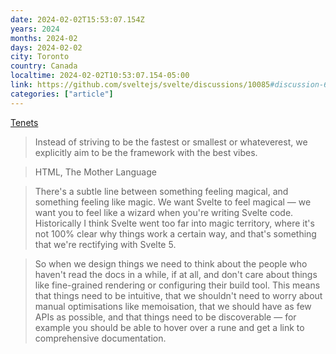 ```yaml
---
date: 2024-02-02T15:53:07.154Z
years: 2024
months: 2024-02
days: 2024-02-02
city: Toronto
country: Canada
localtime: 2024-02-02T10:53:07.154-05:00
link: https://github.com/sveltejs/svelte/discussions/10085#discussion-6029409
categories: ["article"]
---
```

[Tenets](https://github.com/sveltejs/svelte/discussions/10085#discussion-6029409)

> Instead of striving to be the fastest or smallest or whateverest, we explicitly aim to be the framework with the best vibes.

> HTML, The Mother Language

> There's a subtle line between something feeling magical, and something feeling like magic. We want Svelte to feel magical — we want you to feel like a wizard when you're writing Svelte code. Historically I think Svelte went too far into magic territory, where it's not 100% clear why things work a certain way, and that's something that we're rectifying with Svelte 5.

> So when we design things we need to think about the people who haven't read the docs in a while, if at all, and don't care about things like fine-grained rendering or configuring their build tool. This means that things need to be intuitive, that we shouldn't need to worry about manual optimisations like memoisation, that we should have as few APIs as possible, and that things need to be discoverable — for example you should be able to hover over a rune and get a link to comprehensive documentation.
